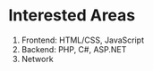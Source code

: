<h1>Interested Areas</h1>
<ol>
  <li>
    Frontend: HTML/CSS, JavaScript
    </li>
    <li>
    Backend: PHP, C#, ASP.NET
    </li>
    <li>
    Network
      </li>
  </ol>

<!--
**sktonyca/sktonyca** is a ✨ _special_ ✨ repository because its `README.md` (this file) appears on your GitHub profile.

Here are some ideas to get you started:

- 🔭 I’m currently working on ...
- 🌱 I’m currently learning ...
- 👯 I’m looking to collaborate on ...
- 🤔 I’m looking for help with ...
- 💬 Ask me about ...
- 📫 How to reach me: ...
- 😄 Pronouns: ...
- ⚡ Fun fact: ...
-->
